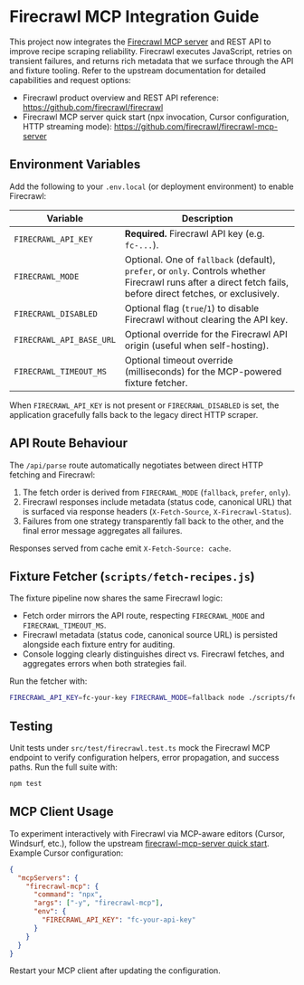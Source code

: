 # Firecrawl MCP Integration Guide

This project now integrates the [Firecrawl MCP server](https://github.com/firecrawl/firecrawl-mcp-server) and REST API to improve recipe scraping reliability. Firecrawl executes JavaScript, retries on transient failures, and returns rich metadata that we surface through the API and fixture tooling. Refer to the upstream documentation for detailed capabilities and request options:

- Firecrawl product overview and REST API reference: <https://github.com/firecrawl/firecrawl>
- Firecrawl MCP server quick start (npx invocation, Cursor configuration, HTTP streaming mode): <https://github.com/firecrawl/firecrawl-mcp-server>

## Environment Variables

Add the following to your `.env.local` (or deployment environment) to enable Firecrawl:

| Variable | Description |
| --- | --- |
| `FIRECRAWL_API_KEY` | **Required.** Firecrawl API key (e.g. `fc-...`). |
| `FIRECRAWL_MODE` | Optional. One of `fallback` (default), `prefer`, or `only`. Controls whether Firecrawl runs after a direct fetch fails, before direct fetches, or exclusively. |
| `FIRECRAWL_DISABLED` | Optional flag (`true`/`1`) to disable Firecrawl without clearing the API key. |
| `FIRECRAWL_API_BASE_URL` | Optional override for the Firecrawl API origin (useful when self-hosting). |
| `FIRECRAWL_TIMEOUT_MS` | Optional timeout override (milliseconds) for the MCP-powered fixture fetcher. |

When `FIRECRAWL_API_KEY` is not present or `FIRECRAWL_DISABLED` is set, the application gracefully falls back to the legacy direct HTTP scraper.

## API Route Behaviour

The `/api/parse` route automatically negotiates between direct HTTP fetching and Firecrawl:

1. The fetch order is derived from `FIRECRAWL_MODE` (`fallback`, `prefer`, `only`).
2. Firecrawl responses include metadata (status code, canonical URL) that is surfaced via response headers (`X-Fetch-Source`, `X-Firecrawl-Status`).
3. Failures from one strategy transparently fall back to the other, and the final error message aggregates all failures.

Responses served from cache emit `X-Fetch-Source: cache`.

## Fixture Fetcher (`scripts/fetch-recipes.js`)

The fixture pipeline now shares the same Firecrawl logic:

- Fetch order mirrors the API route, respecting `FIRECRAWL_MODE` and `FIRECRAWL_TIMEOUT_MS`.
- Firecrawl metadata (status code, canonical source URL) is persisted alongside each fixture entry for auditing.
- Console logging clearly distinguishes direct vs. Firecrawl fetches, and aggregates errors when both strategies fail.

Run the fetcher with:

```bash
FIRECRAWL_API_KEY=fc-your-key FIRECRAWL_MODE=fallback node ./scripts/fetch-recipes.js
```

## Testing

Unit tests under `src/test/firecrawl.test.ts` mock the Firecrawl MCP endpoint to verify configuration helpers, error propagation, and success paths. Run the full suite with:

```bash
npm test
```

## MCP Client Usage

To experiment interactively with Firecrawl via MCP-aware editors (Cursor, Windsurf, etc.), follow the upstream [firecrawl-mcp-server quick start](https://github.com/firecrawl/firecrawl-mcp-server#running-with-npx). Example Cursor configuration:

```json
{
  "mcpServers": {
    "firecrawl-mcp": {
      "command": "npx",
      "args": ["-y", "firecrawl-mcp"],
      "env": {
        "FIRECRAWL_API_KEY": "fc-your-api-key"
      }
    }
  }
}
```

Restart your MCP client after updating the configuration.
